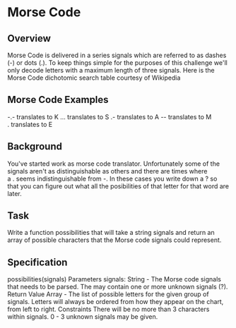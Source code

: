 # Morse Code
## Overview
Morse Code is delivered in a series signals which are referred to as dashes (-) or dots (.). To keep things simple for the purposes of this challenge we'll only decode letters with a maximum length of three signals.
Here is the Morse Code dichotomic search table courtesy of Wikipedia
## Morse Code Examples
-.- translates to K
... translates to S
.- translates to A
-- translates to M
. translates to E
## Background
You've started work as morse code translator. Unfortunately some of the signals aren't as distinguishable as others and there are times where a . seems indistinguishable from -. In these cases you write down a ? so that you can figure out what all the posibilities of that letter for that word are later.
## Task
Write a function possibilities that will take a string signals and return an array of possible characters that the Morse code signals could represent.
## Specification
possibilities(signals)
Parameters
signals: String - The Morse code signals that needs to be parsed. The may contain one or more unknown signals (?).
Return Value
Array<String> - The list of possible letters for the given group of signals. Letters will always be ordered from how they appear on the chart, from left to right.
Constraints
There will be no more than 3 characters within signals.
0 - 3 unknown signals may be given.

